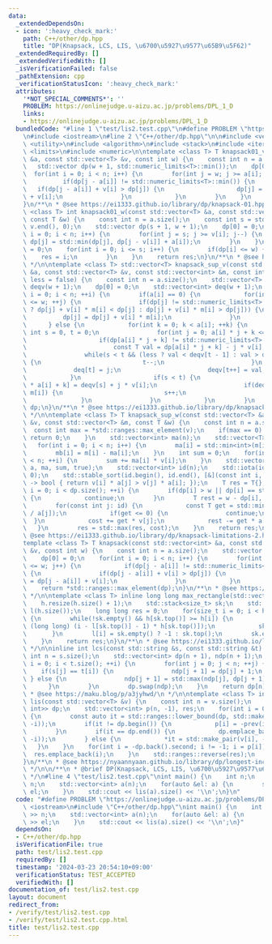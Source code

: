 ```yaml
---
data:
  _extendedDependsOn:
  - icon: ':heavy_check_mark:'
    path: C++/other/dp.hpp
    title: "DP(Knapsack, LCS, LIS, \u6700\u5927\u9577\u65B9\u5F62)"
  _extendedRequiredBy: []
  _extendedVerifiedWith: []
  _isVerificationFailed: false
  _pathExtension: cpp
  _verificationStatusIcon: ':heavy_check_mark:'
  attributes:
    '*NOT_SPECIAL_COMMENTS*': ''
    PROBLEM: https://onlinejudge.u-aizu.ac.jp/problems/DPL_1_D
    links:
    - https://onlinejudge.u-aizu.ac.jp/problems/DPL_1_D
  bundledCode: "#line 1 \"test/lis2.test.cpp\"\n#define PROBLEM \"https://onlinejudge.u-aizu.ac.jp/problems/DPL_1_D\"\
    \n#include <iostream>\n#line 2 \"C++/other/dp.hpp\"\n\n#include <vector>\n#include\
    \ <utility>\n#include <algorithm>\n#include <stack>\n#include <iterator>\n#include\
    \ <limits>\n#include <numeric>\n\ntemplate <class T> T knapsack01_v(const std::vector<int>\
    \ &a, const std::vector<T> &v, const int w) {\n    const int n = a.size();\n \
    \   std::vector dp(w + 1, std::numeric_limits<T>::min());\n    dp[0] = 0;\n  \
    \  for(int i = 0; i < n; i++) {\n        for(int j = w; j >= a[i]; j--) {\n  \
    \          if(dp[j - a[i]] != std::numeric_limits<T>::min()) {\n             \
    \   if(dp[j - a[i]] + v[i] > dp[j]) {\n                    dp[j] = dp[j - a[i]]\
    \ + v[i];\n                }\n            }\n        }\n    }\n    return *std::ranges::max_element(dp);\n\
    }\n/**\n * @see https://ei1333.github.io/library/dp/knapsack-01.hpp\n */\n\ntemplate\
    \ <class T> int knapsack01_w(const std::vector<T> &a, const std::vector<int> &v,\
    \ const T &w) {\n    const int n = a.size();\n    const int s = std::accumulate(v.begin(),\
    \ v.end(), 0);\n    std::vector dp(s + 1, w + 1);\n    dp[0] = 0;\n    for(int\
    \ i = 0; i < n; i++) {\n        for(int j = s; j >= v[i]; j--) {\n           \
    \ dp[j] = std::min(dp[j], dp[j - v[i]] + a[i]);\n        }\n    }\n    int res\
    \ = 0;\n    for(int i = 0; i <= s; i++) {\n        if(dp[i] <= w) {\n        \
    \    res = i;\n        }\n    }\n    return res;\n}\n/**\n * @see https://ei1333.github.io/library/dp/knapsack-01-2.hpp\n\
    \ */\n\ntemplate <class T> std::vector<T> knapsack_sup_v(const std::vector<int>\
    \ &a, const std::vector<T> &v, const std::vector<int> &m, const int w, const bool\
    \ less = false) {\n    const int n = a.size();\n    std::vector<T> dp(w + 1, std::numeric_limits<T>::min()),\
    \ deqv(w + 1);\n    dp[0] = 0;\n    std::vector<int> deq(w + 1);\n    for(int\
    \ i = 0; i < n; ++i) {\n        if(a[i] == 0) {\n            for(int j = 0; j\
    \ <= w; ++j) {\n                if(dp[j] != std::numeric_limits<T>::min() && (less\
    \ ? dp[j] + v[i] * m[i] < dp[j] : dp[j] + v[i] * m[i] > dp[j])) {\n          \
    \          dp[j] = dp[j] + v[i] * m[i];\n                }\n            }\n  \
    \      } else {\n            for(int k = 0; k < a[i]; ++k) {\n               \
    \ int s = 0, t = 0;\n                for(int j = 0; a[i] * j + k <= w; ++j) {\n\
    \                    if(dp[a[i] * j + k] != std::numeric_limits<T>::min()) {\n\
    \                        const T val = dp[a[i] * j + k] - j * v[i];\n        \
    \                while(s < t && (less ? val < deqv[t - 1] : val > deqv[t - 1]))\
    \ {\n                            t--;\n                        }\n           \
    \             deq[t] = j;\n                        deqv[t++] = val;\n        \
    \            }\n                    if(s < t) {\n                        dp[j\
    \ * a[i] + k] = deqv[s] + j * v[i];\n                        if(deq[s] == j -\
    \ m[i]) {\n                            s++;\n                        }\n     \
    \               }\n                }\n            }\n        }\n    }\n    return\
    \ dp;\n}\n/**\n * @see https://ei1333.github.io/library/dp/knapsack-limitations.hpp\n\
    \ */\n\ntemplate <class T> T knapsack_sup_w(const std::vector<T> &a, const std::vector<int>\
    \ &v, const std::vector<T> &m, const T &w) {\n    const int n = a.size();\n  \
    \  const int max = *std::ranges::max_element(v);\n    if(max == 0) {\n       \
    \ return 0;\n    }\n    std::vector<int> ma(n);\n    std::vector<T> mb(n);\n \
    \   for(int i = 0; i < n; i++) {\n        ma[i] = std::min<int>(m[i], max - 1);\n\
    \        mb[i] = m[i] - ma[i];\n    }\n    int sum = 0;\n    for(int i = 0; i\
    \ < n; ++i) {\n        sum += ma[i] * v[i];\n    }\n    std::vector dp = knapsack_sup_v(v,\
    \ a, ma, sum, true);\n    std::vector<int> id(n);\n    std::iota(id.begin(), id.end(),\
    \ 0);\n    std::stable_sort(id.begin(), id.end(), [&](const int i, const int j)\
    \ -> bool { return v[i] * a[j] > v[j] * a[i]; });\n    T res = T{};\n    for(size_t\
    \ i = 0; i < dp.size(); ++i) {\n        if(dp[i] > w || dp[i] == std::numeric_limits<T>::min())\
    \ {\n            continue;\n        }\n        T rest = w - dp[i], cost = i;\n\
    \        for(const int j: id) {\n            const T get = std::min(mb[j], rest\
    \ / a[j]);\n            if(get <= 0) {\n                continue;\n          \
    \  }\n            cost += get * v[j];\n            rest -= get * a[j];\n     \
    \   }\n        res = std::max(res, cost);\n    }\n    return res;\n}\n/**\n *\
    \ @see https://ei1333.github.io/library/dp/knapsack-limitations-2.hpp\n */\n\n\
    template <class T> T knapsack(const std::vector<int> &a, const std::vector<T>\
    \ &v, const int w) {\n    const int n = a.size();\n    std::vector dp(w + 1, std::numeric_limits<T>::min());\n\
    \    dp[0] = 0;\n    for(int i = 0; i < n; i++) {\n        for(int j = a[i]; j\
    \ <= w; j++) {\n            if(dp[j - a[i]] != std::numeric_limits<T>::min())\
    \ {\n                if(dp[j - a[i]] + v[i] > dp[j]) {\n                    dp[j]\
    \ = dp[j - a[i]] + v[i];\n                }\n            }\n        }\n    }\n\
    \    return *std::ranges::max_element(dp);\n}\n/**\n * @see https://ei1333.github.io/library/dp/knapsack.hpp\n\
    \ */\n\ntemplate <class T> inline long long max_rectangle(std::vector<T> h) {\n\
    \    h.resize(h.size() + 1);\n    std::stack<size_t> sk;\n    std::vector<int>\
    \ l(h.size());\n    long long res = 0;\n    for(size_t i = 0; i < h.size(); i++)\
    \ {\n        while(!sk.empty() && h[sk.top()] >= h[i]) {\n            res = std::max(res,\
    \ (long long) (i - l[sk.top()] - 1) * h[sk.top()]);\n            sk.pop();\n \
    \       }\n        l[i] = sk.empty() ? -1 : sk.top();\n        sk.emplace(i);\n\
    \    }\n    return res;\n}\n/**\n * @see https://ei1333.github.io/library/dp/largest-rectangle.hpp\n\
    \ */\n\ninline int lcs(const std::string &s, const std::string &t) {\n    const\
    \ int n = s.size();\n    std::vector<int> dp(n + 1), ndp(n + 1);\n    for(size_t\
    \ i = 0; i < t.size(); ++i) {\n        for(int j = 0; j < n; ++j) {\n        \
    \    if(s[j] == t[i]) {\n                ndp[j + 1] = dp[j] + 1;\n           \
    \ } else {\n                ndp[j + 1] = std::max(ndp[j], dp[j + 1]);\n      \
    \      }\n        }\n        dp.swap(ndp);\n    }\n    return dp[n];\n}\n/**\n\
    \ * @see https://maku.blog/p/a3jyhwd/\n */\n\ntemplate <class T> inline std::vector<int>\
    \ lis(const std::vector<T> &v) {\n    const int n = v.size();\n    std::vector<std::pair<T,\
    \ int>> dp;\n    std::vector<int> p(n, -1), res;\n    for(int i = 0; i < n; ++i)\
    \ {\n        const auto it = std::ranges::lower_bound(dp, std::make_pair(v[i],\
    \ -i));\n        if(it != dp.begin()) {\n            p[i] = -prev(it) -> second;\n\
    \        }\n        if(it == dp.end()) {\n            dp.emplace_back(std::make_pair(v[i],\
    \ -i));\n        } else {\n            *it = std::make_pair(v[i], -i);\n     \
    \   }\n    }\n    for(int i = -dp.back().second; i != -1; i = p[i]) {\n      \
    \  res.emplace_back(i);\n    }\n    std::ranges::reverse(res);\n    return res;\n\
    }\n/**\n * @see https://nyaannyaan.github.io/library/dp/longest-increasing-sequence.hpp\n\
    \ */\n\n/**\n * @brief DP(Knapsack, LCS, LIS, \u6700\u5927\u9577\u65B9\u5F62)\n\
    \ */\n#line 4 \"test/lis2.test.cpp\"\nint main() {\n    int n;\n    std::cin >>\
    \ n;\n    std::vector<int> a(n);\n    for(auto &el: a) {\n        std::cin >>\
    \ el;\n    }\n    std::cout << lis(a).size() << '\\n';\n}\n"
  code: "#define PROBLEM \"https://onlinejudge.u-aizu.ac.jp/problems/DPL_1_D\"\n#include\
    \ <iostream>\n#include \"C++/other/dp.hpp\"\nint main() {\n    int n;\n    std::cin\
    \ >> n;\n    std::vector<int> a(n);\n    for(auto &el: a) {\n        std::cin\
    \ >> el;\n    }\n    std::cout << lis(a).size() << '\\n';\n}"
  dependsOn:
  - C++/other/dp.hpp
  isVerificationFile: true
  path: test/lis2.test.cpp
  requiredBy: []
  timestamp: '2024-03-23 20:54:10+09:00'
  verificationStatus: TEST_ACCEPTED
  verifiedWith: []
documentation_of: test/lis2.test.cpp
layout: document
redirect_from:
- /verify/test/lis2.test.cpp
- /verify/test/lis2.test.cpp.html
title: test/lis2.test.cpp
---
```

